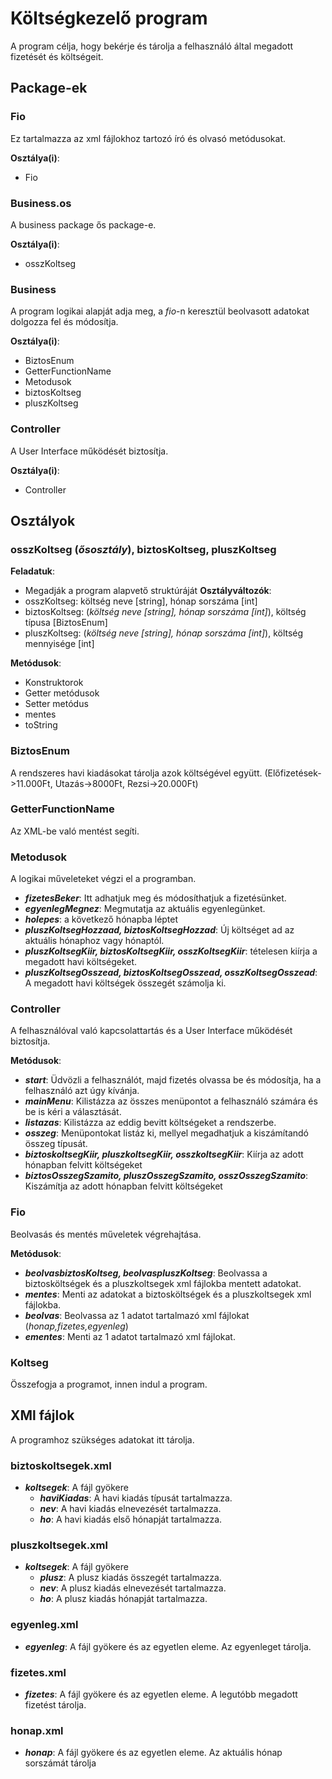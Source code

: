 # Költségkezelő program
A program célja, hogy bekérje és tárolja a felhasználó által megadott fizetését és költségeit.
## Package-ek
### Fio
Ez tartalmazza az xml fájlokhoz tartozó író és olvasó metódusokat.

**Osztálya(i)**: 
- Fio
### Business.os
A business package ős package-e.

**Osztálya(i)**: 
- osszKoltseg
### Business
A program logikai alapját adja meg, a *fio*-n keresztül beolvasott adatokat dolgozza fel és módosítja.

**Osztálya(i)**: 
- BiztosEnum
- GetterFunctionName
- Metodusok
- biztosKoltseg
- pluszKoltseg
### Controller
A User Interface működését biztosítja.

**Osztálya(i)**: 
- Controller

## Osztályok
### osszKoltseg (*ősosztály*), biztosKoltseg, pluszKoltseg
**Feladatuk**:
- Megadják a program alapvető struktúráját 
**Osztályváltozók**:
- osszKoltseg: költség neve [string], hónap sorszáma [int]
- biztosKoltseg: (*költség neve [string], hónap sorszáma [int]*), költség típusa [BiztosEnum]
- pluszKoltseg: (*költség neve [string], hónap sorszáma [int]*), költség mennyisége [int]

**Metódusok**:
- Konstruktorok
- Getter metódusok
- Setter metódus
- mentes
- toString

### BiztosEnum
A rendszeres havi kiadásokat tárolja azok költségével együtt. (Előfizetések->11.000Ft, Utazás->8000Ft, Rezsi->20.000Ft)

### GetterFunctionName
Az XML-be való mentést segíti.

### Metodusok
A logikai műveleteket végzi el a programban.

- ***fizetesBeker***: Itt adhatjuk meg és módosíthatjuk a fizetésünket.
- ***egyenlegMegnez***: Megmutatja az aktuális egyenlegünket.
- ***holepes***: a következő hónapba léptet
- ***pluszKoltsegHozzaad, biztosKoltsegHozzad***: Új költséget ad az aktuális hónaphoz vagy hónaptól.
- ***pluszKoltsegKiir, biztosKoltsegKiir, osszKoltsegKiir***: tételesen kiírja a megadott havi költségeket.
- ***pluszKoltsegOsszead, biztosKoltsegOsszead, osszKoltsegOsszead***: A megadott havi költségek összegét számolja ki.
### Controller
A felhasználóval való kapcsolattartás és a User Interface működését biztosítja.

**Metódusok**:
- ***start***: Üdvözli a felhasználót, majd fizetés olvassa be és módosítja, ha a felhasználó azt úgy kívánja.
- ***mainMenu***: Kilistázza az összes menüpontot a felhasználó számára és be is kéri a választását.
- ***listazas***: Kilistázza az eddig bevitt költségeket a rendszerbe.
- ***osszeg***: Menüpontokat listáz ki, mellyel megadhatjuk a kiszámítandó összeg típusát.
- ***biztoskoltsegKiir, pluszkoltsegKiir, osszkoltsegKiir***: Kiírja az adott hónapban felvitt költségeket
- ***biztosOsszegSzamito, pluszOsszegSzamito, osszOsszegSzamito***: Kiszámítja az adott hónapban felvitt költségeket

### Fio
Beolvasás és mentés műveletek végrehajtása.

**Metódusok**:
- ***beolvasbiztosKoltseg, beolvaspluszKoltseg***: Beolvassa a biztosköltségek és a pluszkoltsegek xml fájlokba mentett adatokat.
- ***mentes***: Menti az adatokat a biztosköltségek és a pluszkoltsegek xml fájlokba.
- ***beolvas***: Beolvassa az 1 adatot tartalmazó xml fájlokat (*honap,fizetes,egyenleg*)
- ***ementes***: Menti az 1 adatot tartalmazó xml fájlokat.

### Koltseg
Összefogja a programot, innen indul a program.

## XMl fájlok
A programhoz szükséges adatokat itt tárolja.
### biztoskoltsegek.xml
- ***koltsegek***: A fájl gyökere
  - ***haviKiadas***: A havi kiadás típusát tartalmazza.
  - ***nev***: A havi kiadás elnevezését tartalmazza.
  - ***ho***: A havi kiadás első hónapját tartalmazza.
### pluszkoltsegek.xml
- ***koltsegek***: A fájl gyökere
  - ***plusz***: A plusz kiadás összegét tartalmazza.
  - ***nev***: A plusz kiadás elnevezését tartalmazza.
  - ***ho***: A plusz kiadás hónapját tartalmazza.
### egyenleg.xml
- ***egyenleg***: A fájl gyökere és az egyetlen eleme. Az egyenleget tárolja.
### fizetes.xml
- ***fizetes***: A fájl gyökere és az egyetlen eleme. A legutóbb megadott fizetést tárolja.
### honap.xml
- ***honap***: A fájl gyökere és az egyetlen eleme. Az aktuális hónap sorszámát tárolja

